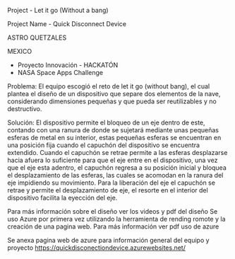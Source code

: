 Project - Let it go (Without a bang)

Project Name - Quick Disconnect Device

ASTRO QUETZALES

MEXICO

- Proyecto Innovación -  HACKATÓN
- NASA Space Apps Challenge

Problema:
El equipo escogió el reto de let it go (without bang), el cual plantea el diseño de un dispositivo que separe dos elementos de la nave, considerando dimensiones pequeñas y que pueda ser reutilizables y no destructivo.

Solución:
El dispositivo permite el bloqueo de un eje dentro de este, contando con una ranura de donde se sujetará mediante unas pequeñas esferas de metal en su interior, estas pequeñas esferas se encuentran en una posición fija cuando el capuchón del dispositivo se encuentra extendido. Cuando el capuchón se retrae permite a las esferas desplazarse hacia afuera lo suficiente para que el eje entre en el dispositivo, una vez que el eje esta adentro, el capuchón regresa a su posición inicial y bloquea el desplazamiento de las esferas, las cuales se acomodan en la ranura del eje impidiendo su movimiento. Para la liberación del eje el capuchón se retrae y permite el desplazamiento de eje, el resorte en el interior del dispositivo facilita la eyección del eje.

Para más información sobre el diseño ver los videos y pdf del diseño
Se uso Azure por primera vez utilizando la herramienta de rending romote y la creación de una pagina web. 
 Para más información ver pdf uso de azure
 
Se anexa pagina web de azure para información general del equipo y proyecto 
https://quickdisconectiondevice.azurewebsites.net/
